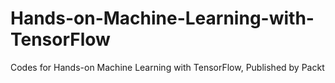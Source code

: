# Hands-on-Machine-Learning-with-TensorFlow
Codes for Hands-on Machine Learning with TensorFlow, Published by Packt
